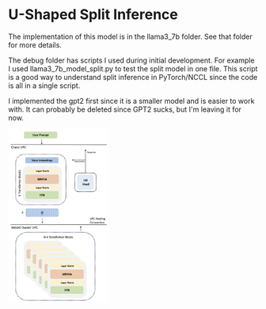 # U-Shaped Split Inference

The implementation of this model is in the llama3_7b folder.  See that folder for more details. 

The debug folder has scripts I used during initial development.  For example I used llama3_7b_model_split.py to test the split model in one file.  This script is a good way to understand split inference in PyTorch/NCCL since the code is all in a single script.  

I implemented the gpt2 first since it is a smaller model and is easier to work with. It can probably be deleted since GPT2 sucks, but I'm leaving it for now. 

<img src="llama3_7b/client/frontend/image.jpg" alt="Alt text"  style="max-width:40%; height:auto;">
